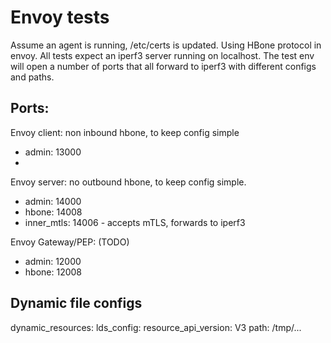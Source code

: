 # Envoy tests

Assume an agent is running, /etc/certs is updated. Using HBone protocol in envoy. 
All tests expect an iperf3 server running on localhost. The test env will open a number of ports
that all forward to iperf3 with different configs and paths.

## Ports:

Envoy client: non inbound hbone, to keep config simple
- admin: 13000
-


Envoy server: no outbound hbone, to keep config simple.
- admin: 14000
- hbone: 14008
- inner_mtls: 14006 - accepts mTLS, forwards to iperf3

Envoy Gateway/PEP: (TODO)
- admin: 12000
- hbone: 12008


## Dynamic file configs

dynamic_resources:
lds_config:
resource_api_version: V3
path: /tmp/...
